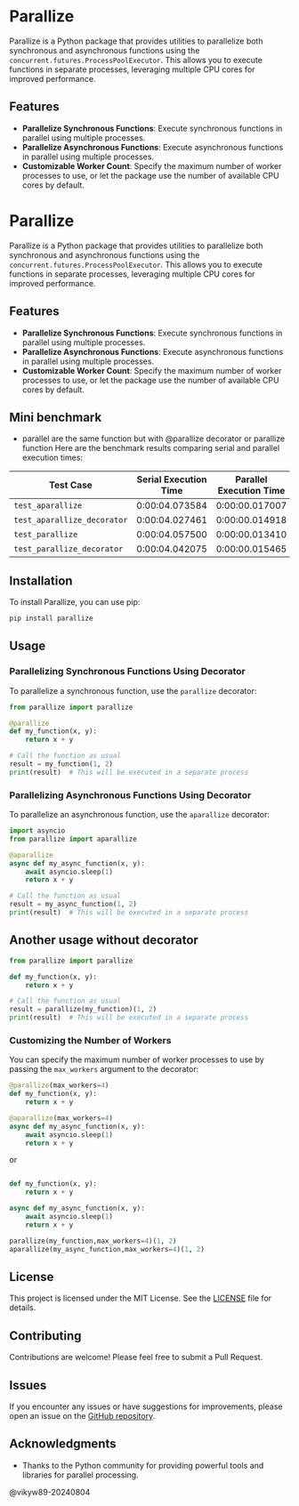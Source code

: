 # Parallize

Parallize is a Python package that provides utilities to parallelize both synchronous and asynchronous functions using the `concurrent.futures.ProcessPoolExecutor`. This allows you to execute functions in separate processes, leveraging multiple CPU cores for improved performance.

## Features

- **Parallelize Synchronous Functions**: Execute synchronous functions in parallel using multiple processes.
- **Parallelize Asynchronous Functions**: Execute asynchronous functions in parallel using multiple processes.
- **Customizable Worker Count**: Specify the maximum number of worker processes to use, or let the package use the number of available CPU cores by default.

# Parallize

Parallize is a Python package that provides utilities to parallelize both synchronous and asynchronous functions using the `concurrent.futures.ProcessPoolExecutor`. This allows you to execute functions in separate processes, leveraging multiple CPU cores for improved performance.

## Features

- **Parallelize Synchronous Functions**: Execute synchronous functions in parallel using multiple processes.
- **Parallelize Asynchronous Functions**: Execute asynchronous functions in parallel using multiple processes.
- **Customizable Worker Count**: Specify the maximum number of worker processes to use, or let the package use the number of available CPU cores by default.

## Mini benchmark

- parallel are the same function but with @parallize decorator or parallize function
  Here are the benchmark results comparing serial and parallel execution times:

| Test Case                   | Serial Execution Time | Parallel Execution Time |
| --------------------------- | --------------------- | ----------------------- |
| `test_aparallize`           | 0:00:04.073584        | 0:00:00.017007          |
| `test_aparallize_decorator` | 0:00:04.027461        | 0:00:00.014918          |
| `test_parallize`            | 0:00:04.057500        | 0:00:00.013410          |
| `test_parallize_decorator`  | 0:00:04.042075        | 0:00:00.015465          |

## Installation

To install Parallize, you can use pip:

```bash
pip install parallize
```

## Usage

### Parallelizing Synchronous Functions Using Decorator

To parallelize a synchronous function, use the `parallize` decorator:

```python
from parallize import parallize

@parallize
def my_function(x, y):
    return x + y

# Call the function as usual
result = my_function(1, 2)
print(result)  # This will be executed in a separate process
```

### Parallelizing Asynchronous Functions Using Decorator

To parallelize an asynchronous function, use the `aparallize` decorator:

```python
import asyncio
from parallize import aparallize

@aparallize
async def my_async_function(x, y):
    await asyncio.sleep(1)
    return x + y

# Call the function as usual
result = my_async_function(1, 2)
print(result)  # This will be executed in a separate process
```

## Another usage without decorator

```python
from parallize import parallize

def my_function(x, y):
    return x + y

# Call the function as usual
result = parallize(my_function)(1, 2)
print(result)  # This will be executed in a separate process
```

### Customizing the Number of Workers

You can specify the maximum number of worker processes to use by passing the `max_workers` argument to the decorator:

```python
@parallize(max_workers=4)
def my_function(x, y):
    return x + y

@aparallize(max_workers=4)
async def my_async_function(x, y):
    await asyncio.sleep(1)
    return x + y
```

or

```python

def my_function(x, y):
    return x + y

async def my_async_function(x, y):
    await asyncio.sleep(1)
    return x + y

parallize(my_function,max_workers=4)(1, 2)
aparallize(my_async_function,max_workers=4)(1, 2)
```

## License

This project is licensed under the MIT License. See the [LICENSE](LICENSE) file for details.

## Contributing

Contributions are welcome! Please feel free to submit a Pull Request.

## Issues

If you encounter any issues or have suggestions for improvements, please open an issue on the [GitHub repository](https://github.com/vikyw89/parallize/issues).

## Acknowledgments

- Thanks to the Python community for providing powerful tools and libraries for parallel processing.

@vikyw89-20240804
